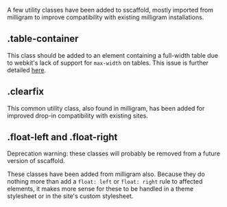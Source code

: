 A few utility classes have been added to sscaffold, mostly imported from milligram to improve compatibility with existing milligram installations.

## .table-container

This class should be added to an element containing a full-width table due to webkit's lack of support for `max-width` on tables. This issue is further detailed [here](../../ysk/tables/index.md).

## .clearfix

This common utility class, also found in milligram, has been added for improved drop-in compatibility with existing sites.

## .float-left and .float-right

<aside class="warning">
    Deprecation warning: these classes will probably be removed from a future version of sscaffold.
</aside>

These classes have been added from milligram also. Because they do nothing more than add a `float: left` or `float: right` rule to affected elements, it makes more sense for these to be handled in a theme stylesheet or in the site's custom stylesheet.